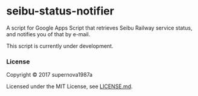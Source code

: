 ﻿# seibu-status-notifier

A script for Google Apps Script that retrieves Seibu Railway service status, and notifies you of that by e-mail.

This script is currently under development.

### License

Copyright &copy; 2017 supernova1987a

Licensed under the MIT License, see [LICENSE.md](LICENSE.md).